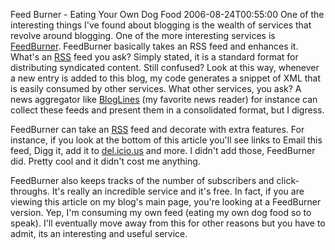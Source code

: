 Feed Burner - Eating Your Own Dog Food
2006-08-24T00:55:00
One of the interesting things I've found about blogging is the wealth of services that revolve around blogging. One of the more interesting services is [FeedBurner](http://feedburner.com/). FeedBurner basically takes an RSS feed and enhances it. What's an [RSS](http://en.wikipedia.org/wiki/RSS_(file_format)) feed you ask? Simply stated, it is a standard format for distributing syndicated content. Still confused? Look at this way, whenever a new entry is added to this blog, my code generates a snippet of XML that is easily consumed by other services. What other services, you ask? A news aggregator like [BlogLines](http://bloglines.com/) (my favorite news reader) for instance can collect these feeds and present them in a consolidated format, but I digress.  
  
FeedBurner can take an [RSS](http://en.wikipedia.org/wiki/RSS_(file_format)) feed and decorate with extra features. For instance, if you look at the bottom of this article you'll see links to Email this feed, Digg it, add it to [del.icio.us](http://del.icio.us/) and more. I didn't add those, FeedBurner did. Pretty cool and it didn't cost me anything.  
  
FeedBurner also keeps tracks of the number of subscribers and click-throughs. It's really an incredible service and it's free. In fact, if you are viewing this article on my blog's main page, you're looking at a FeedBurner version. Yep, I'm consuming my own feed (eating my own dog food so to speak). I'll eventually move away from this for other reasons but you have to admit, its an interesting and useful service.  

